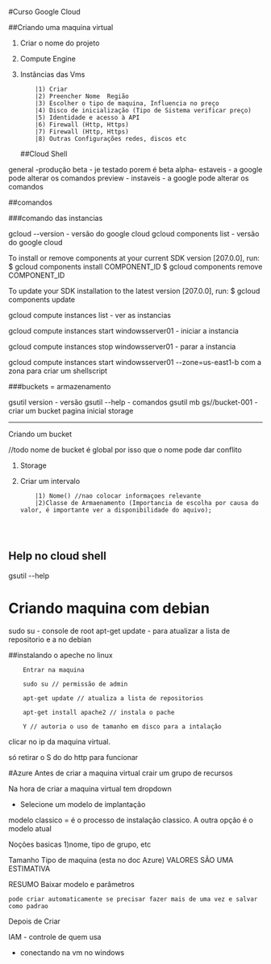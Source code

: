 #Curso Google Cloud

##Criando uma maquina virtual

1) Criar o nome do projeto
2) Compute Engine 
3) Instâncias das Vms
    ```
        |1) Criar
        |2) Preencher Nome  Região 
        |3) Escolher o tipo de maquina, Influencia no preço 
        |4) Disco de inicialização (Tipo de Sistema verificar preço)
        |5) Identidade e acesso à API
        |6) Firewall (Http, Https)
        |7) Firewall (Http, Https)
        |8) Outras Configurações redes, discos etc
    ```

    ##Cloud Shell

general -produção
beta - je testado porem é beta
alpha- estaveis - a google pode alterar os comandos
preview - instaveis - a google pode alterar os comandos

##comandos

###comando das instancias

gcloud --version - versão do google cloud
gcloud components list - versão do google cloud

To install or remove components at your current SDK version [207.0.0], run:
  $ gcloud components install COMPONENT_ID
  $ gcloud components remove COMPONENT_ID

To update your SDK installation to the latest version [207.0.0], run:
  $ gcloud components update


gcloud compute instances list - ver as instancias 

gcloud compute instances start windowsserver01 - iniciar a instancia


gcloud compute instances stop windowsserver01 - parar a instancia

gcloud compute instances start windowsserver01 --zone=us-east1-b com a zona para criar um shellscript

###buckets = armazenamento


gsutil version - versão
gsutil --help - comandos
gsutil mb gs//bucket-001 - criar um bucket
pagina inicial storage


----------------------------------------------
 Criando um bucket

 //todo nome de bucket é global por isso que o nome pode dar conflito 

1) Storage
2) Criar um intervalo 

    ```
        |1) Nome() //nao colocar informaçoes relevante
        |2)Classe de Armaenamento (Importancia de escolha por causa do valor, é importante ver a disponibilidade do aquivo);


         

    ```
 ## Help no cloud shell

 gsutil --help


 # Criando maquina com debian

 sudo su - console de root
 apt-get update - para atualizar a lista de repositorio e a no debian

 ##instalando o apeche no linux 

```
    Entrar na maquina

    sudo su // permissão de admin

    apt-get update // atualiza a lista de repositorios

    apt-get install apache2 // instala o pache

    Y // autoria o uso de tamanho em disco para a intalação
```


 clicar no ip da maquina virtual.
 
só retirar o S do do http para funcionar

#Azure
Antes de criar a maquina virtual crair um grupo de recursos


Na hora de criar a maquina virtual tem dropdown 
* Selecione um modelo de implantação

modelo classico = é o processo de instalação classico.
A outra opção é o modelo atual


Noções basicas 
    1)nome, tipo de grupo, etc

Tamanho
    Tipo de maquina (esta no doc Azure)
    VALORES SÃO UMA ESTIMATIVA 


RESUMO
    Baixar modelo e parâmetros

    pode criar automaticamente se precisar fazer mais de uma vez e salvar como padrao



Depois de Criar 

IAM - controle de quem usa


- conectando na vm no windows
